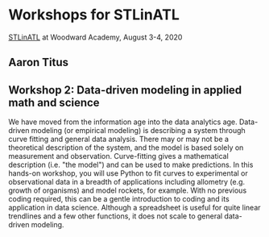 # Workshops for STLinATL

[STLinATL](https://stlinatl.com/) at Woodward Academy, August 3-4, 2020

## Aaron Titus

## Workshop 2: Data-driven modeling in applied math and science

We have moved from the information age into the data analytics age. Data-driven modeling (or empirical modeling) is describing a system through curve fitting and general data  analysis. There may or may not be a theoretical description of the system, and the model is based solely on measurement and observation. Curve-fitting gives a mathematical description (i.e. "the model") and can be used to make predictions. In this hands-on workshop, you will use Python to fit curves to experimental or observational data in a breadth of applications including allometry (e.g. growth of organisms) and model rockets, for example. With no previous coding required, this can be a gentle introduction to coding and its application in data science. Although a spreadsheet is useful for quite linear trendlines and a few other functions, it does not scale to general data-driven modeling.

